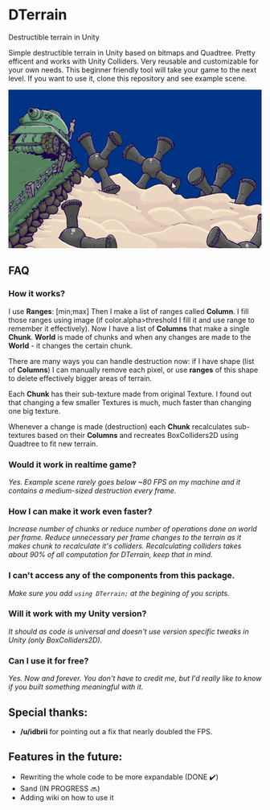 # DTerrain
Destructible terrain in Unity

Simple destructible terrain in Unity based on bitmaps and Quadtree. Pretty efficent and works with Unity Colliders. Very reusable and customizable for your own needs. This beginner friendly tool will take your game to the next level. If you want to use it, clone this repository and see example scene.

![Demo](dterrainexample_new.gif)


## FAQ
### How it works?
I use **Ranges**: [min;max]
Then I make a list of ranges called **Column**.
I fill those ranges using image (if color.alpha>threshold I fill it and use range to remember it effectively).
Now I have a list of **Columns** that make a single **Chunk**. **World** is made of chunks and when any changes are made to the **World** - it changes the certain chunk. 

There are many ways you can handle destruction now: if I have shape (list of **Columns**) I can manually remove each pixel, or use **ranges** of this shape to delete effectively bigger areas of terrain.

Each **Chunk** has their sub-texture made from original Texture. I found out that changing a few smaller Textures is much, much faster than changing one big texture. 

Whenever a change is made (destruction) each **Chunk** recalculates sub-textures based on their **Columns** and recreates BoxColliders2D using Quadtree to fit new terrain.

### Would it work in realtime game?
*Yes. Example scene rarely goes below ~80 FPS on my machine and it contains a medium-sized destruction every frame.*
### How I can make it work even faster?
*Increase number of chunks or reduce number of operations done on world per frame.*
*Reduce unnecessary per frame changes to the terrain as it makes chunk to recalculate it's colliders.*
*Recalculating colliders takes about 90% of all computation for DTerrain, keep that in mind.*
### I can't access any of the components from this package.
*Make sure you add ```using DTerrain;``` at the begining of you scripts.*
### Will it work with my Unity version?
*It should as code is universal and doesn't use version specific tweaks in Unity (only BoxColliders2D).*
### Can I use it for free?
*Yes. Now and forever. You don't have to credit me, but I'd really like to know if you built something meaningful with it.* 

## Special thanks:
- **/u/idbrii** for pointing out a fix that nearly doubled the FPS.

## Features in the future:
- Rewriting the whole code to be more expandable (DONE ✔️)
- Sand (IN PROGRESS 🔜)
- Adding wiki on how to use it 
